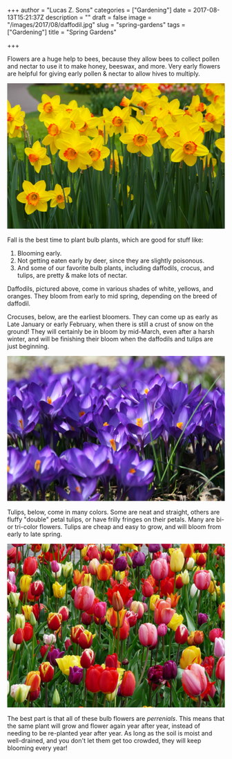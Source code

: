 +++
author = "Lucas Z. Sons"
categories = ["Gardening"]
date = 2017-08-13T15:21:37Z
description = ""
draft = false
image = "/images/2017/08/daffodil.jpg"
slug = "spring-gardens"
tags = ["Gardening"]
title = "Spring Gardens"

+++

Flowers are a huge help to bees, because they allow bees to collect pollen and  nectar to use it to make honey, beeswax, and more. Very early flowers are helpful for giving early pollen & nectar to allow hives to multiply.

![Daffodils](daffodil.jpg)

Fall is the best time to plant bulb plants, which are good for stuff like:
1. Blooming early.
2. Not getting eaten early by deer, since they are slightly poisonous.
3. And some of our favorite bulb plants, including daffodils, crocus, and tulips, are pretty & make lots of nectar.

Daffodils, pictured above, come in various shades of white, yellows, and oranges.  They bloom from early to mid spring, depending on the breed of daffodil.

Crocuses, below, are the earliest bloomers.  They can come up as early as Late January or early February, when there is still a crust of snow on the ground!  They will certainly be in bloom by mid-March, even after a harsh winter, and will be finishing their bloom when the daffodils and tulips are just beginning.

![Crocuses](crocus.jpg)

Tulips, below, come in many colors.  Some are neat and straight, others are fluffy "double" petal tulips, or have frilly fringes on their petals.  Many are bi- or tri-color flowers.  Tulips are cheap and easy to grow, and will bloom from early to late spring.

![Tulips](tulips.jpg)

The best part is that all of these bulb flowers are *perrenials*.  This means that the same plant will grow and flower again year after year, instead of needing to be re-planted year after year.  As long as the soil is moist and well-drained, and you don't let them get too crowded, they will keep blooming every year!

